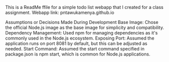 This is a ReadMe ffile for a simple todo list webapp that I created for a class assignment.
Webapp link: pntawukamenya.github.io

Assumptions or Decisions Made During Development Base Image: Chose the official Node.js image as the base image for simplicity and compatibility. Dependency Management: Used npm for managing dependencies as it's commonly used in the Node.js ecosystem. Exposing Port: Assumed the application runs on port 8081 by default, but this can be adjusted as needed. Start Command: Assumed the start command specified in package.json is npm start, which is common for Node.js applications.

